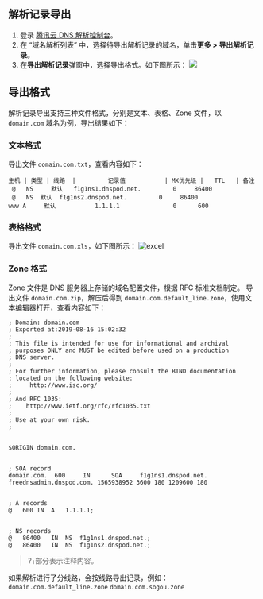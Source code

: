 ## 解析记录导出
1. 登录 [腾讯云 DNS 解析控制台](https://console.cloud.tencent.com/cns)。
2. 在 “域名解析列表” 中，选择待导出解析记录的域名，单击**更多 > 导出解析记录**。
3. 在**导出解析记录**弹窗中，选择导出格式。如下图所示：
![](https://main.qcloudimg.com/raw/7e22c3d6c97d918f47d41072583279d6.png)


## 导出格式
解析记录导出支持三种文件格式，分别是文本、表格、Zone 文件，以 `domain.com` 域名为例，导出结果如下：

### 文本格式
导出文件 `domain.com.txt`，查看内容如下：

```
主机 | 类型 | 线路  |         记录值           | MX优先级 |   TTL   | 备注
 @	 NS     默认	 f1g1ns1.dnspod.net.	     0	   86400
 @	 NS	 默认	 f1g1ns2.dnspod.net.	     0	   86400
www	A	  默认	       1.1.1.1               0	    600
```

### 表格格式
导出文件 `domain.com.xls`，如下图所示：
![excel](https://main.qcloudimg.com/raw/5cf637b2d54d8d9de6f40c46458e8c32.png)

### Zone 格式
Zone 文件是 DNS 服务器上存储的域名配置文件，根据 RFC 标准文档制定。
导出文件 `domain.com.zip`，解压后得到 `domain.com.default_line.zone`，使用文本编辑器打开，查看内容如下：

```
; Domain: domain.com
; Exported at:2019-08-16 15:02:32
;
; This file is intended for use for informational and archival
; purposes ONLY and MUST be edited before used on a production
; DNS server.
;
; For further information, please consult the BIND documentation
; located on the following website:
;     http://www.isc.org/
;
; And RFC 1035:
;    http://www.ietf.org/rfc/rfc1035.txt
;
; Use at your own risk.
;


$ORIGIN domain.com.


; SOA record
domain.com.  600     IN      SOA     f1g1ns1.dnspod.net. freednsadmin.dnspod.com. 1565938952 3600 180 1209600 180


; A records
@	600	IN	A	1.1.1.1; 


; NS records
@	86400	IN	NS	f1g1ns1.dnspod.net.; 
@	86400	IN	NS	f1g1ns2.dnspod.net.; 
```
>?`;`部分表示注释内容。

如果解析进行了分线路，会按线路导出记录，例如：
`domain.com.default_line.zone`
`domain.com.sogou.zone`


